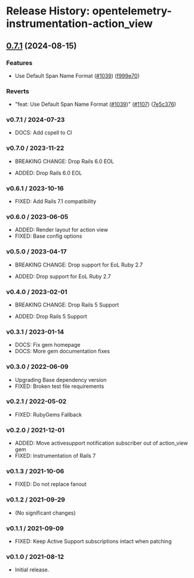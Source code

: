 # Release History: opentelemetry-instrumentation-action_view

## [0.7.1](https://github.com/open-telemetry/opentelemetry-ruby-contrib/compare/opentelemetry-instrumentation-action_view/v0.7.0...opentelemetry-instrumentation-action_view/v0.7.1) (2024-08-15)


### Features

* Use Default Span Name Format ([#1039](https://github.com/open-telemetry/opentelemetry-ruby-contrib/issues/1039)) ([f999e70](https://github.com/open-telemetry/opentelemetry-ruby-contrib/commit/f999e702430a55bc9f0fdf7b4748dc2f9b6341b8))


### Reverts

* "feat: Use Default Span Name Format ([#1039](https://github.com/open-telemetry/opentelemetry-ruby-contrib/issues/1039))" ([#1107](https://github.com/open-telemetry/opentelemetry-ruby-contrib/issues/1107)) ([7e5c376](https://github.com/open-telemetry/opentelemetry-ruby-contrib/commit/7e5c376cf8e3cfee28416b7854606a9ac3a6f964))

### v0.7.1 / 2024-07-23

* DOCS: Add cspell to CI

### v0.7.0 / 2023-11-22

* BREAKING CHANGE: Drop Rails 6.0 EOL

* ADDED: Drop Rails 6.0 EOL

### v0.6.1 / 2023-10-16

* FIXED: Add Rails 7.1 compatibility

### v0.6.0 / 2023-06-05

* ADDED: Render layout for action view 
* FIXED: Base config options 

### v0.5.0 / 2023-04-17

* BREAKING CHANGE: Drop support for EoL Ruby 2.7 

* ADDED: Drop support for EoL Ruby 2.7 

### v0.4.0 / 2023-02-01

* BREAKING CHANGE: Drop Rails 5 Support 

* ADDED: Drop Rails 5 Support 

### v0.3.1 / 2023-01-14

* DOCS: Fix gem homepage 
* DOCS: More gem documentation fixes 

### v0.3.0 / 2022-06-09

* Upgrading Base dependency version
* FIXED: Broken test file requirements 

### v0.2.1 / 2022-05-02

* FIXED: RubyGems Fallback 

### v0.2.0 / 2021-12-01

* ADDED: Move activesupport notification subscriber out of action_view gem 
* FIXED: Instrumentation of Rails 7 

### v0.1.3 / 2021-10-06

* FIXED: Do not replace fanout 

### v0.1.2 / 2021-09-29

* (No significant changes)

### v0.1.1 / 2021-09-09

* FIXED: Keep Active Support subscriptions intact when patching 

### v0.1.0 / 2021-08-12

* Initial release.
